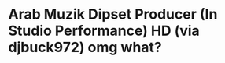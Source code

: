 <!--
id: 428678943
link: http://tumblr.atmos.org/post/428678943/arab-muzik-dipset-producer-in-studio-performance
slug: arab-muzik-dipset-producer-in-studio-performance
date: Fri Mar 05 2010 11:09:17 GMT-0800 (PST)
publish: 2010-03-05
tags: 
title: Arab Muzik Dipset Producer (In Studio Performance) HD (via djbuck972) omg what?
-->


Arab Muzik Dipset Producer (In Studio Performance) HD (via djbuck972) omg what?
===============================================================================



